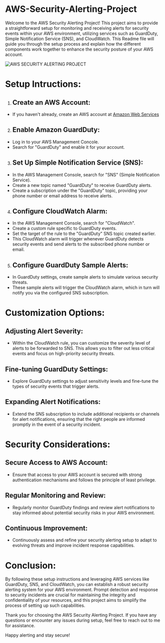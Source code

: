 # AWS-Security-Alerting-Project
Welcome to the AWS Security Alerting Project! This project aims to provide a straightforward setup for monitoring and receiving alerts for security events within your AWS environment, utilizing services such as GuardDuty, Simple Notification Service (SNS), and CloudWatch. This Readme file will guide you through the setup process and explain how the different components work together to enhance the security posture of your AWS account.


![AWS SECURITY ALERTING PROJECT](https://github.com/AgbiiEmmanuel/AWS-Security-Alerting-Project/assets/159606680/f661df7b-7240-42ac-907c-86f3e93e2d8a)


# Setup Intructions:
1. ## Create an AWS Account:
* If you haven't already, create an AWS account at [Amazon Web Services](https://aws.amazon.com/)

2. ## Enable Amazon GuardDuty:
* Log in to your AWS Management Concole.
* Search for "GuardDuty" and enable it for your account.

3. ## Set Up Simple Notification Service (SNS):
* In the AWS Management Console, search for "SNS" (Simple Notification Service).
* Create a new topic named "GuardDuty" to receive GuardDuty alerts.
* Create a subscription under the "GuardDuty" topic, providing your phone number or email address to receive alerts.

4. ## Configure CloudWatch Alarm:
* In the AWS Management Console, search for "CloudWatch".
* Create a custom rule specific to GuardDuty events.
* Set the target of the rule to the "GuardDuty" SNS topic created earlier.
* This CloudWatch alarm will trigger whenever GuardDuty detects security events and send alerts to the subscribed phone number or email.

5. ## Configure GuardDuty Sample Alerts:
* In GuardDuty settings, create sample alerts to simulate various security threats.
* These sample alerts will trigger the CloudWatch alarm, which in turn will notify you via the configured SNS subscription.
# Customization Options:
## Adjusting Alert Severity:
* Within the CloudWatch rule, you can customize the severity level of alerts to be forwarded to SNS. This allows you to filter out less critical events and focus on high-priority security threats.
## Fine-tuning GuardDuty Settings:
* Explore GuardDuty settings to adjust sensitivity levels and fine-tune the types of security events that trigger alerts.
## Expanding Alert Notifications:
* Extend the SNS subscription to include additional recipients or channels for alert notifications, ensuring that the right people are informed promptly in the event of a security incident.

# Security Considerations:
## Secure Access to AWS Account:
* Ensure that access to your AWS account is secured with strong authentication mechanisms and follows the principle of least privilege.
## Regular Monitoring and Review:
* Regularly monitor GuardDuty findings and review alert notifications to stay informed about potential security risks in your AWS environment.
## Continuous Improvement:
* Continuously assess and refine your security alerting setup to adapt to evolving threats and improve incident response capabilities.

# Conclusion:
By following these setup instructions and leveraging AWS services like GuardDuty, SNS, and CloudWatch, you can establish a robust security alerting system for your AWS environment. Prompt detection and response to security incidents are crucial for maintaining the integrity and confidentiality of your resources, and this project aims to simplify the process of setting up such capabilities.

Thank you for choosing the AWS Security Alerting Project. If you have any questions or encounter any issues during setup, feel free to reach out to me for assistance.

Happy alerting and stay secure!
